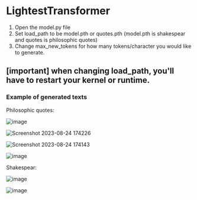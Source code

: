 # LightestTransformer

1. Open the model.py file
2. Set load_path to be model.pth or quotes.pth (model.pth is shakespear and quotes is philosophic quotes)
3. Change max_new_tokens for how many tokens/character you would like to generate. 

[important] when changing load_path, you'll have to restart your kernel or runtime. 
------
### Example of generated texts

Philosophic quotes:

![image](https://github.com/Eugene29/LightestTransformer/assets/52263376/5be48c0d-dc94-4e70-9e7c-6026c3e59a34)

![Screenshot 2023-08-24 174226](https://github.com/Eugene29/LightestTransformer/assets/52263376/8437eeab-2dab-431d-9fb8-a73276523902)

![Screenshot 2023-08-24 174143](https://github.com/Eugene29/LightestTransformer/assets/52263376/54d47a7c-321a-439a-b84c-7b069233e334)

![image](https://github.com/Eugene29/LightestTransformer/assets/52263376/b87613f5-9be9-4578-94cb-6dbb5572ae0c)


Shakespear:


![image](https://github.com/Eugene29/LightestTransformer/assets/52263376/381f467a-591b-4289-a892-0c55e1e25748)


![image](https://github.com/Eugene29/LightestTransformer/assets/52263376/91f41bf6-8ad8-46a0-a6d2-4fdf72ab597e)
